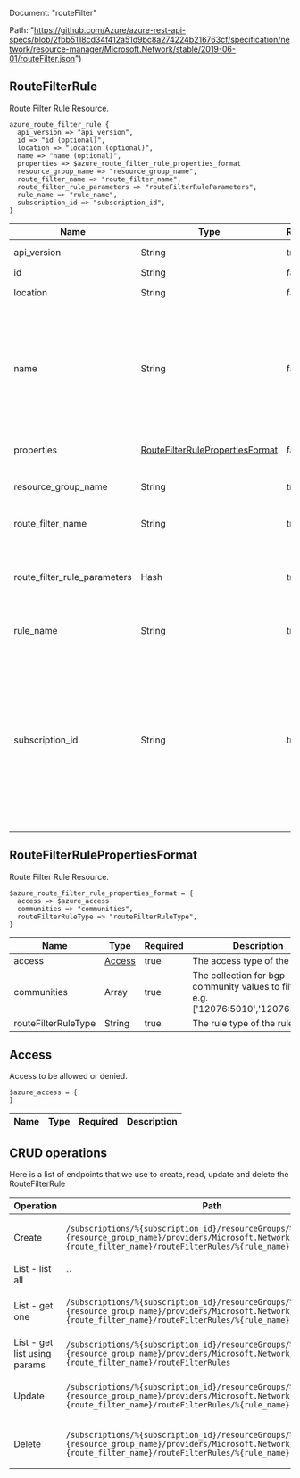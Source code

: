 Document: "routeFilter"


Path: "https://github.com/Azure/azure-rest-api-specs/blob/2fbb5118cd34f412a51d9bc8a274224b216763cf/specification/network/resource-manager/Microsoft.Network/stable/2019-06-01/routeFilter.json")

## RouteFilterRule

Route Filter Rule Resource.

```puppet
azure_route_filter_rule {
  api_version => "api_version",
  id => "id (optional)",
  location => "location (optional)",
  name => "name (optional)",
  properties => $azure_route_filter_rule_properties_format
  resource_group_name => "resource_group_name",
  route_filter_name => "route_filter_name",
  route_filter_rule_parameters => "routeFilterRuleParameters",
  rule_name => "rule_name",
  subscription_id => "subscription_id",
}
```

| Name        | Type           | Required       | Description       |
| ------------- | ------------- | ------------- | ------------- |
|api_version | String | true | Client API version. |
|id | String | false | Resource ID. |
|location | String | false | Resource location. |
|name | String | false | The name of the resource that is unique within a resource group. This name can be used to access the resource. |
|properties | [RouteFilterRulePropertiesFormat](#routefilterrulepropertiesformat) | false | Properties of the route filter rule. |
|resource_group_name | String | true | The name of the resource group. |
|route_filter_name | String | true | The name of the route filter. |
|route_filter_rule_parameters | Hash | true | Parameters supplied to the create or update route filter rule operation. |
|rule_name | String | true | The name of the route filter rule. |
|subscription_id | String | true | The subscription credentials which uniquely identify the Microsoft Azure subscription. The subscription ID forms part of the URI for every service call. |
        
## RouteFilterRulePropertiesFormat

Route Filter Rule Resource.

```puppet
$azure_route_filter_rule_properties_format = {
  access => $azure_access
  communities => "communities",
  routeFilterRuleType => "routeFilterRuleType",
}
```

| Name        | Type           | Required       | Description       |
| ------------- | ------------- | ------------- | ------------- |
|access | [Access](#access) | true | The access type of the rule. |
|communities | Array | true | The collection for bgp community values to filter on. e.g. ['12076:5010','12076:5020']. |
|routeFilterRuleType | String | true | The rule type of the rule. |
        
## Access

Access to be allowed or denied.

```puppet
$azure_access = {
}
```

| Name        | Type           | Required       | Description       |
| ------------- | ------------- | ------------- | ------------- |



## CRUD operations

Here is a list of endpoints that we use to create, read, update and delete the RouteFilterRule

| Operation | Path | Verb | Description | OperationID |
| ------------- | ------------- | ------------- | ------------- | ------------- |
|Create|`/subscriptions/%{subscription_id}/resourceGroups/%{resource_group_name}/providers/Microsoft.Network/routeFilters/%{route_filter_name}/routeFilterRules/%{rule_name}`|Put|Creates or updates a route in the specified route filter.|RouteFilterRules_CreateOrUpdate|
|List - list all|``||||
|List - get one|`/subscriptions/%{subscription_id}/resourceGroups/%{resource_group_name}/providers/Microsoft.Network/routeFilters/%{route_filter_name}/routeFilterRules/%{rule_name}`|Get|Gets the specified rule from a route filter.|RouteFilterRules_Get|
|List - get list using params|`/subscriptions/%{subscription_id}/resourceGroups/%{resource_group_name}/providers/Microsoft.Network/routeFilters/%{route_filter_name}/routeFilterRules`|Get|Gets all RouteFilterRules in a route filter.|RouteFilterRules_ListByRouteFilter|
|Update|`/subscriptions/%{subscription_id}/resourceGroups/%{resource_group_name}/providers/Microsoft.Network/routeFilters/%{route_filter_name}/routeFilterRules/%{rule_name}`|Put|Creates or updates a route in the specified route filter.|RouteFilterRules_CreateOrUpdate|
|Delete|`/subscriptions/%{subscription_id}/resourceGroups/%{resource_group_name}/providers/Microsoft.Network/routeFilters/%{route_filter_name}/routeFilterRules/%{rule_name}`|Delete|Deletes the specified rule from a route filter.|RouteFilterRules_Delete|
